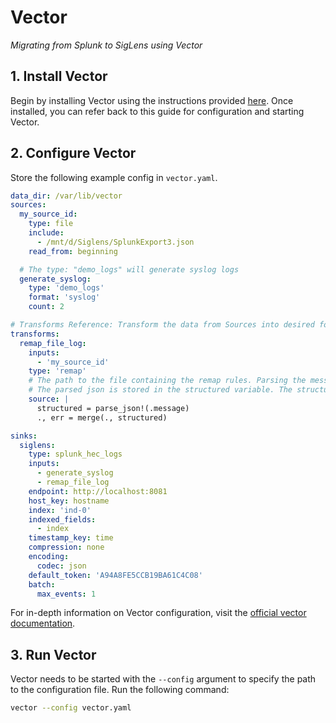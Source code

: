 # Vector

*Migrating from Splunk to SigLens using Vector*

## 1. Install Vector

Begin by installing Vector using the instructions provided [here](../../log-ingestion/vector.md#1-installation). Once installed, you can refer back to this guide for configuration and starting Vector.

## 2. Configure Vector

Store the following example config in `vector.yaml`.

```yaml
data_dir: /var/lib/vector
sources:
  my_source_id:
    type: file
    include:
      - /mnt/d/Siglens/SplunkExport3.json
    read_from: beginning

  # The type: "demo_logs" will generate syslog logs
  generate_syslog:
    type: 'demo_logs'
    format: 'syslog'
    count: 2

# Transforms Reference: Transform the data from Sources into desired format
transforms:
  remap_file_log:
    inputs:
      - 'my_source_id'
    type: 'remap'
    # The path to the file containing the remap rules. Parsing the message which is the data read from the file.
    # The parsed json is stored in the structured variable. The structured variable is merged with the other data/fields.
    source: |
      structured = parse_json!(.message)
      ., err = merge(., structured)

sinks:
  siglens:
    type: splunk_hec_logs
    inputs:
      - generate_syslog
      - remap_file_log
    endpoint: http://localhost:8081
    host_key: hostname
    index: 'ind-0'
    indexed_fields:
      - index
    timestamp_key: time
    compression: none
    encoding:
      codec: json
    default_token: 'A94A8FE5CCB19BA61C4C08'
    batch:
      max_events: 1
```
For in-depth information on Vector configuration, visit the [official vector documentation](https://vector.dev/docs/reference/configuration/).


## 3. Run Vector

Vector needs to be started with the `--config` argument to specify the path to the configuration file. Run the following command:

```bash
vector --config vector.yaml
